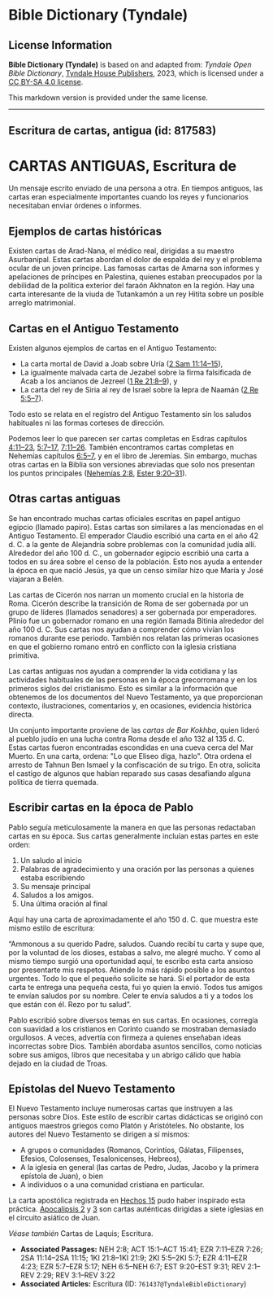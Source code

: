 # Bible Dictionary (Tyndale)

## License Information

**Bible Dictionary (Tyndale)** is based on and adapted from: _Tyndale Open Bible Dictionary_, [Tyndale House Publishers](https://tyndaleopenresources.com/), 2023, which is licensed under a [CC BY-SA 4.0 license](https://creativecommons.org/licenses/by-sa/4.0/legalcode.en).

This markdown version is provided under the same license.



--------------------------------

## Escritura de cartas, antigua (id: 817583)

CARTAS ANTIGUAS, Escritura de
=============================

Un mensaje escrito enviado de una persona a otra. En tiempos antiguos, las cartas eran especialmente importantes cuando los reyes y funcionarios necesitaban enviar órdenes o informes.

Ejemplos de cartas históricas
-----------------------------

Existen cartas de Arad\-Nana, el médico real, dirigidas a su maestro Asurbanipal. Estas cartas abordan el dolor de espalda del rey y el problema ocular de un joven príncipe. Las famosas cartas de Amarna son informes y apelaciones de príncipes en Palestina, quienes estaban preocupados por la debilidad de la política exterior del faraón Akhnaton en la región. Hay una carta interesante de la viuda de Tutankamón a un rey Hitita sobre un posible arreglo matrimonial.

Cartas en el Antiguo Testamento
-------------------------------

Existen algunos ejemplos de cartas en el Antiguo Testamento:

* La carta mortal de David a Joab sobre Uría ([2 Sam 11:14–15](https://ref.ly/2Sam11:14-2Sam11:15)),
* La igualmente malvada carta de Jezabel sobre la firma falsificada de Acab a los ancianos de Jezreel ([1 Re 21:8–9](https://ref.ly/1Kgs21:8-1Kgs21:9)), y
* La carta del rey de Siria al rey de Israel sobre la lepra de Naamán ([2 Re 5:5–7](https://ref.ly/2Kgs5:5-2Kgs5:7)).

Todo esto se relata en el registro del Antiguo Testamento sin los saludos habituales ni las formas corteses de dirección.

Podemos leer lo que parecen ser cartas completas en Esdras capítulos [4:11–23](https://ref.ly/Ezra4:11-Ezra4:23), [5:7–17](https://ref.ly/Ezra5:7-Ezra5:17), [7:11–26](https://ref.ly/Ezra7:11-Ezra7:26). También encontramos cartas completas en Nehemías capítulos [6:5–7](https://ref.ly/Neh6:5-Neh6:7), y en el libro de Jeremías. Sin embargo, muchas otras cartas en la Biblia son versiones abreviadas que solo nos presentan los puntos principales ([Nehemías 2:8](https://ref.ly/Neh2:8), [Ester 9:20–31](https://ref.ly/Esth9:20-Esth9:31)).

Otras cartas antiguas
---------------------

Se han encontrado muchas cartas oficiales escritas en papel antiguo egipcio (llamado papiro). Estas cartas son similares a las mencionadas en el Antiguo Testamento. El emperador Claudio escribió una carta en el año 42 d. C. a la gente de Alejandría sobre problemas con la comunidad judía allí. Alrededor del año 100 d. C., un gobernador egipcio escribió una carta a todos en su área sobre el censo de la población. Esto nos ayuda a entender la época en que nació Jesús, ya que un censo similar hizo que María y José viajaran a Belén.

Las cartas de Cicerón nos narran un momento crucial en la historia de Roma. Cicerón describe la transición de Roma de ser gobernada por un grupo de líderes (llamados senadores) a ser gobernada por emperadores. Plinio fue un gobernador romano en una región llamada Bitinia alrededor del año 100 d. C. Sus cartas nos ayudan a comprender cómo vivían los romanos durante ese periodo. También nos relatan las primeras ocasiones en que el gobierno romano entró en conflicto con la iglesia cristiana primitiva.

Las cartas antiguas nos ayudan a comprender la vida cotidiana y las actividades habituales de las personas en la época grecorromana y en los primeros siglos del cristianismo. Esto es similar a la información que obtenemos de los documentos del Nuevo Testamento, ya que proporcionan contexto, ilustraciones, comentarios y, en ocasiones, evidencia histórica directa.

Un conjunto importante proviene de las *cartas de Bar Kokhba*, quien lideró al pueblo judío en una lucha contra Roma desde el año 132 al 135 d. C. Estas cartas fueron encontradas escondidas en una cueva cerca del Mar Muerto. En una carta, ordena: "Lo que Eliseo diga, hazlo". Otra ordena el arresto de Tahnun Ben Ismael y la confiscación de su trigo. En otra, solicita el castigo de algunos que habían reparado sus casas desafiando alguna política de tierra quemada.

Escribir cartas en la época de Pablo
------------------------------------

Pablo seguía meticulosamente la manera en que las personas redactaban cartas en su época. Sus cartas generalmente incluían estas partes en este orden:

1. Un saludo al inicio
2. Palabras de agradecimiento y una oración por las personas a quienes estaba escribiendo
3. Su mensaje principal
4. Saludos a los amigos.
5. Una última oración al final

Aquí hay una carta de aproximadamente el año 150 d. C. que muestra este mismo estilo de escritura:

“Ammonous a su querido Padre, saludos. Cuando recibí tu carta y supe que, por la voluntad de los dioses, estabas a salvo, me alegré mucho. Y como al mismo tiempo surgió una oportunidad aquí, te escribo esta carta ansioso por presentarte mis respetos. Atiende lo más rápido posible a los asuntos urgentes. Todo lo que el pequeño solicite se hará. Si el portador de esta carta te entrega una pequeña cesta, fui yo quien la envió. Todos tus amigos te envían saludos por su nombre. Celer te envía saludos a ti y a todos los que están con él. Rezo por tu salud”.

Pablo escribió sobre diversos temas en sus cartas. En ocasiones, corregía con suavidad a los cristianos en Corinto cuando se mostraban demasiado orgullosos. A veces, advertía con firmeza a quienes enseñaban ideas incorrectas sobre Dios. También abordaba asuntos sencillos, como noticias sobre sus amigos, libros que necesitaba y un abrigo cálido que había dejado en la ciudad de Troas.

Epístolas del Nuevo Testamento
------------------------------

El Nuevo Testamento incluye numerosas cartas que instruyen a las personas sobre Dios. Este estilo de escribir cartas didácticas se originó con antiguos maestros griegos como Platón y Aristóteles. No obstante, los autores del Nuevo Testamento se dirigen a sí mismos:

* A grupos o comunidades (Romanos, Corintios, Gálatas, Filipenses, Efesios, Colosenses, Tesalonicenses, Hebreos),
* A la iglesia en general (las cartas de Pedro, Judas, Jacobo y la primera epístola de Juan), o bien
* A individuos o a una comunidad cristiana en particular.

La carta apostólica registrada en [Hechos 15](https://ref.ly/Acts15:1-Acts15:41) pudo haber inspirado esta práctica. [Apocalipsis 2](https://ref.ly/Rev2:1-Rev2:29) y [3](https://ref.ly/Rev3:1-Rev3:22) son cartas auténticas dirigidas a siete iglesias en el circuito asiático de Juan.

*Véase también* Cartas de Laquis; Escritura.

* **Associated Passages:** NEH 2:8; ACT 15:1–ACT 15:41; EZR 7:11–EZR 7:26; 2SA 11:14–2SA 11:15; 1KI 21:8–1KI 21:9; 2KI 5:5–2KI 5:7; EZR 4:11–EZR 4:23; EZR 5:7–EZR 5:17; NEH 6:5–NEH 6:7; EST 9:20–EST 9:31; REV 2:1–REV 2:29; REV 3:1–REV 3:22
* **Associated Articles:** Escritura (ID: `761437@TyndaleBibleDictionary`)

